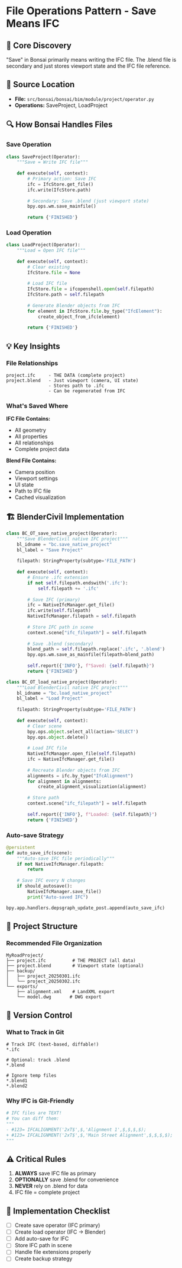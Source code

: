 # File Operations Pattern - Save Means IFC

## 🎯 Core Discovery
"Save" in Bonsai primarily means writing the IFC file. The .blend file is secondary and just stores viewport state and the IFC file reference.

## 📍 Source Location
- **File:** `src/bonsai/bonsai/bim/module/project/operator.py`
- **Operations:** SaveProject, LoadProject

## 🔍 How Bonsai Handles Files

### Save Operation
```python
class SaveProject(Operator):
    """Save = Write IFC file"""
    
    def execute(self, context):
        # Primary action: Save IFC
        ifc = IfcStore.get_file()
        ifc.write(IfcStore.path)
        
        # Secondary: Save .blend (just viewport state)
        bpy.ops.wm.save_mainfile()
        
        return {'FINISHED'}
```

### Load Operation
```python
class LoadProject(Operator):
    """Load = Open IFC file"""
    
    def execute(self, context):
        # Clear existing
        IfcStore.file = None
        
        # Load IFC file
        IfcStore.file = ifcopenshell.open(self.filepath)
        IfcStore.path = self.filepath
        
        # Generate Blender objects from IFC
        for element in IfcStore.file.by_type("IfcElement"):
            create_object_from_ifc(element)
        
        return {'FINISHED'}
```

## 💡 Key Insights

### File Relationships
```
project.ifc     - THE DATA (complete project)
project.blend   - Just viewport (camera, UI state)
                - Stores path to .ifc
                - Can be regenerated from IFC
```

### What's Saved Where

**IFC File Contains:**
- All geometry
- All properties
- All relationships
- Complete project data

**Blend File Contains:**
- Camera position
- Viewport settings
- UI state
- Path to IFC file
- Cached visualization

## 🏗️ BlenderCivil Implementation
```python
class BC_OT_save_native_project(Operator):
    """Save BlenderCivil native IFC project"""
    bl_idname = "bc.save_native_project"
    bl_label = "Save Project"
    
    filepath: StringProperty(subtype='FILE_PATH')
    
    def execute(self, context):
        # Ensure .ifc extension
        if not self.filepath.endswith('.ifc'):
            self.filepath += '.ifc'
        
        # Save IFC (primary)
        ifc = NativeIfcManager.get_file()
        ifc.write(self.filepath)
        NativeIfcManager.filepath = self.filepath
        
        # Store IFC path in scene
        context.scene["ifc_filepath"] = self.filepath
        
        # Save .blend (secondary)
        blend_path = self.filepath.replace('.ifc', '.blend')
        bpy.ops.wm.save_as_mainfile(filepath=blend_path)
        
        self.report({'INFO'}, f"Saved: {self.filepath}")
        return {'FINISHED'}

class BC_OT_load_native_project(Operator):
    """Load BlenderCivil native IFC project"""
    bl_idname = "bc.load_native_project"
    bl_label = "Load Project"
    
    filepath: StringProperty(subtype='FILE_PATH')
    
    def execute(self, context):
        # Clear scene
        bpy.ops.object.select_all(action='SELECT')
        bpy.ops.object.delete()
        
        # Load IFC file
        NativeIfcManager.open_file(self.filepath)
        ifc = NativeIfcManager.get_file()
        
        # Recreate Blender objects from IFC
        alignments = ifc.by_type("IfcAlignment")
        for alignment in alignments:
            create_alignment_visualization(alignment)
        
        # Store path
        context.scene["ifc_filepath"] = self.filepath
        
        self.report({'INFO'}, f"Loaded: {self.filepath}")
        return {'FINISHED'}
```

### Auto-save Strategy
```python
@persistent
def auto_save_ifc(scene):
    """Auto-save IFC file periodically"""
    if not NativeIfcManager.filepath:
        return
    
    # Save IFC every N changes
    if should_autosave():
        NativeIfcManager.save_file()
        print("Auto-saved IFC")

bpy.app.handlers.depsgraph_update_post.append(auto_save_ifc)
```

## 📁 Project Structure

### Recommended File Organization
```
MyRoadProject/
├── project.ifc          # THE PROJECT (all data)
├── project.blend        # Viewport state (optional)
├── backup/
│   ├── project_20250301.ifc
│   └── project_20250302.ifc
└── exports/
    ├── alignment.xml    # LandXML export
    └── model.dwg       # DWG export
```

## 🔄 Version Control

### What to Track in Git
```gitignore
# Track IFC (text-based, diffable!)
*.ifc

# Optional: track .blend
*.blend

# Ignore temp files
*.blend1
*.blend2
```

### Why IFC is Git-Friendly
```python
# IFC files are TEXT!
# You can diff them:
"""
- #123= IFCALIGNMENT('2xT$',$,'Alignment 1',$,$,$,$);
+ #123= IFCALIGNMENT('2xT$',$,'Main Street Alignment',$,$,$,$);
"""
```

## ⚠️ Critical Rules

1. **ALWAYS** save IFC file as primary
2. **OPTIONALLY** save .blend for convenience
3. **NEVER** rely on .blend for data
4. IFC file = complete project

## 📝 Implementation Checklist

- [ ] Create save operator (IFC primary)
- [ ] Create load operator (IFC → Blender)
- [ ] Add auto-save for IFC
- [ ] Store IFC path in scene
- [ ] Handle file extensions properly
- [ ] Create backup strategy